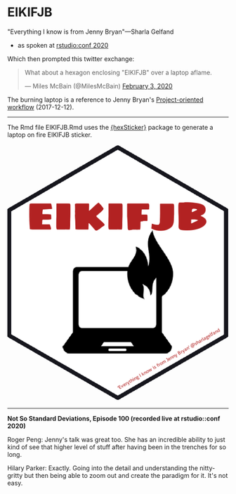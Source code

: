# EIKIFJB

"Everything I know is from Jenny Bryan"—Sharla Gelfand

- as spoken at [rstudio:conf 2020](https://sharla.party/talk/2020-01-01-rstudio-conf/)


Which then prompted this twitter exchange:

<blockquote class="twitter-tweet"><p lang="en" dir="ltr">What about a hexagon enclosing &quot;EIKIFJB&quot; over a laptop aflame.</p>&mdash; Miles McBain (@MilesMcBain) <a href="https://twitter.com/MilesMcBain/status/1224441486369910786?ref_src=twsrc%5Etfw">February 3, 2020</a></blockquote> 

<P>

The burning laptop is a reference to Jenny Bryan's [Project-oriented workflow](https://www.tidyverse.org/blog/2017/12/workflow-vs-script/) (2017-12-12).

***

The Rmd file EIKIFJB.Rmd uses the [{hexSticker}](https://github.com/GuangchuangYu/hexSticker) package to generate a laptop on fire EIKIFJB sticker.


![EIKIFJB](EIKIFJB_sigmar_hex.png)


***

**Not So Standard Deviations, Episode 100 (recorded live at rstudio::conf 2020)**

Roger Peng: Jenny's talk was great too. She has an incredible ability to just kind of see that higher level of stuff after having been in the trenches for so long.

Hilary Parker: Exactly. Going into the detail and understanding the nitty-gritty but then being able to zoom out and create the paradigm for it. It's not easy.


